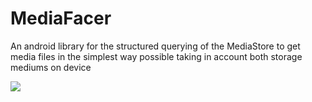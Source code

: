 # MediaFacer
An android library for the structured querying of the MediaStore to  get media files in the simplest way possible taking in account both storage mediums on device

[![](https://jitpack.io/v/CodeBoy722/MediaFacer.svg)](https://jitpack.io/#CodeBoy722/MediaFacer)

